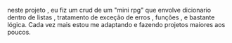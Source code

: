 neste projeto , eu fiz um crud de um "mini rpg" que envolve dicionario dentro de listas , tratamento de exceção de erros , funções , e bastante lógica. Cada vez mais estou me adaptando e fazendo projetos maiores aos poucos.
